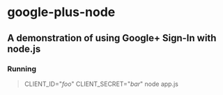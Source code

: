 # google-plus-node
## A demonstration of using Google+ Sign-In with node.js

### Running
> CLIENT\_ID="_foo_" CLIENT\_SECRET="_bar_" node app.js